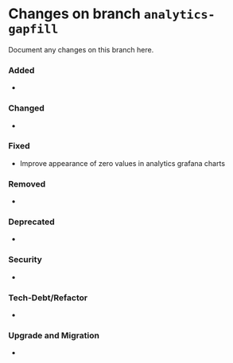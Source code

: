 # Changes on branch `analytics-gapfill`
Document any changes on this branch here.
### Added
- 

### Changed
- 

### Fixed
- Improve appearance of zero values in analytics grafana charts

### Removed
- 

### Deprecated
- 

### Security
- 

### Tech-Debt/Refactor
- 

### Upgrade and Migration
- 
